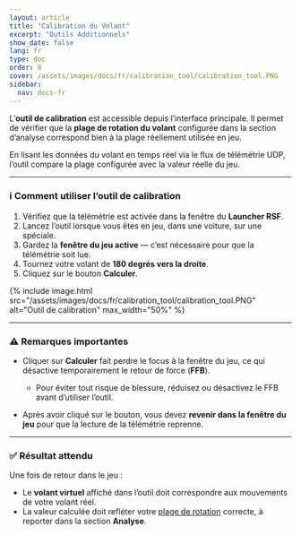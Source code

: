 ```yaml
---
layout: article
title: "Calibration du Volant"
excerpt: "Outils Additionnels"
show_date: false
lang: fr
type: doc
order: 8
cover: /assets/images/docs/fr/calibration_tool/calibration_tool.PNG
sidebar:
  nav: docs-fr
---
```


L’**outil de calibration** est accessible depuis l’interface principale. Il permet de vérifier que la **plage de rotation du volant** configurée dans la section d’analyse correspond bien à la plage réellement utilisée en jeu.

En lisant les données du volant en temps réel via le flux de télémétrie UDP, l’outil compare la plage configurée avec la valeur réelle du jeu.

---

### ℹ️ Comment utiliser l’outil de calibration

1. Vérifiez que la télémétrie est activée dans la fenêtre du **Launcher RSF**.  
2. Lancez l’outil lorsque vous êtes en jeu, dans une voiture, sur une spéciale.  
3. Gardez la **fenêtre du jeu active** — c’est nécessaire pour que la télémétrie soit lue.  
4. Tournez votre volant de **180 degrés vers la droite**.  
5. Cliquez sur le bouton **Calculer**.

{% include image.html
   src="/assets/images/docs/fr/calibration_tool/calibration_tool.PNG"
   alt="Outil de calibration"
   max_width="50%" %}

---

### ⚠️ Remarques importantes

- Cliquer sur **Calculer** fait perdre le focus à la fenêtre du jeu, ce qui désactive temporairement le retour de force (**FFB**).

  - Pour éviter tout risque de blessure, réduisez ou désactivez le FFB avant d’utiliser l’outil.

- Après avoir cliqué sur le bouton, vous devez **revenir dans la fenêtre du jeu** pour que la lecture de la télémétrie reprenne.

---

### ✅ Résultat attendu

Une fois de retour dans le jeu :

- Le **volant virtuel** affiché dans l’outil doit correspondre aux mouvements de votre volant réel.  
- La valeur calculée doit refléter votre [plage de rotation](/fr/docs/steering_range/) correcte, à reporter dans la section **Analyse**.
